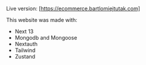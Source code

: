 Live version: [https://ecommerce.bartlomiejtutak.com]

This website was made with:

- Next 13
- Mongodb and Mongoose
- Nextauth
- Tailwind
- Zustand
